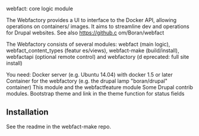 webfact: core logic module

The Webfactory provides a UI to interface to the Docker API, allowing operations on containers/
images. It aims to streamline dev and operations for Drupal websites. See also https://github.c
om/Boran/webfact

The Webfactory consists of several modules: webfact (main logic), webfact_content_types (featur
es/views), webfact-make (build/install), webfactapi (optional remote control) and webfactory (d
eprecated: full site install)

You need:
  Docker server (e.g. Ubuntu 14.04) with docker 1.5 or later
  Container for the webfactory (e.g. the drupal lamp "boran/drupal" container)
  This module and the webfactfeature module
  Some Drupal contrib modules.
  Bootstrap theme and link in the theme function for status fields

Installation
----------------
See the readme in the webfact-make repo.

